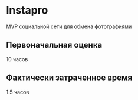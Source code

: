 # Instapro

MVP социальной сети для обмена фотографиями

## Первоначальная оценка

10 часов

## Фактически затраченное время

1.5 часов
